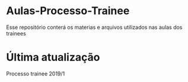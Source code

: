 # Aulas-Processo-Trainee
Esse repositório conterá os materias e arquivos utilizados nas aulas dos trainees

# Última atualização

Processo trainee 2019/1

